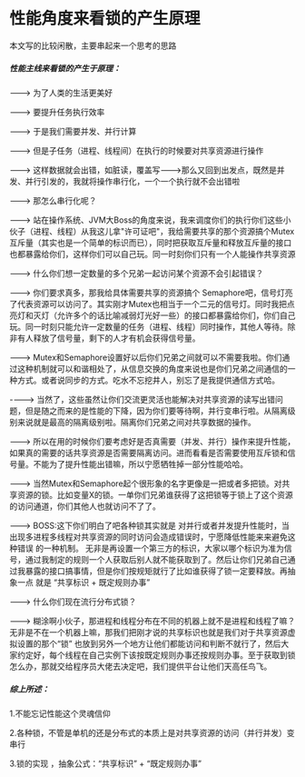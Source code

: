 # 性能角度来看锁的产生原理 

本文写的比较闲散，主要串起来一个思考的思路
##### 性能主线来看锁的产生于原理：

---> 为了人类的生活更美好

---> 要提升任务执行效率

---> 于是我们需要并发、并行计算

---> 但是子任务（进程、线程间）在执行的时候要对共享资源进行操作
 
---> 这样数据就会出错，如脏读，覆盖写--->那么又回到出发点，既然是并发、并行引发的，我就将操作串行化，一个一个执行就不会出错啦

---> 那怎么串行化呢？

---> 站在操作系统、JVM大Boss的角度来说，我来调度你们的执行你们这些小伙子（进程、线程）从我这儿拿"许可证吧"，我给需要共享的那个资源搞个Mutex互斥量（其实也是一个简单的标识而已），同时把获取互斥量和释放互斥量的接口也都暴露给你们，这样你们可以自己玩。同一时刻你们只有一个人能操作共享资源

---> 什么你们想一定数量的多个兄弟一起访问某个资源不会引起错误？

---> 你们要求真多，那我给具体需要共享的资源搞个 Semaphore吧，信号灯亮了代表资源可以访问了。其实刚才Mutex也相当于一个二元的信号灯。同时我把点亮灯和灭灯（允许多个的话比喻减弱灯光好一些）的接口都暴露给你们，你们自己玩。同一时刻只能允许一定数量的任务（进程、线程）同时操作，其他人等待。除非有人释放了信号量，剩下的人才有机会获得信号量。

---> Mutex和Semaphore设置好以后你们兄弟之间就可以不需要我啦。你们通过这种机制就可以和谐相处了，从信息交换的角度来说也是你们兄弟之间通信的一种方式。或者说同步的方式。吃水不忘挖井人，别忘了是我提供通信方式哈。

----> 当然了，这些虽然让你们交流更灵活也能解决对共享资源的读写出错问题，但是随之而来的是性能的下降，因为你们要等待啊，并行变串行啦。从隔离级别来说就是最高的隔离级别啦。隔离你们兄弟之间对共享数据的操作。

---> 所以在用的时候你们要考虑好是否真需要（并发、并行）操作来提升性能，如果真的需要的话共享资源是否需要隔离访问。进而看看是否需要使用互斥锁和信号量。不能为了提升性能出错嘛，所以宁愿牺牲掉一部分性能哈哈。

---> 当然Mutex和Semaphore起个很形象的名字更像是一把或者多把锁。对共享资源的锁。比如变量X的锁。一单你们兄弟谁获得了这把锁等于锁上了这个资源的访问通道，你们其他人也就访问不了了。

---> BOSS:这下你们明白了吧各种锁其实就是      对并行或者并发提升性能时，当出现多进程多线程对共享资源的同时访问会造成错误时，宁愿降低性能来来避免这种错误   的一种机制。 无非是再设置一个第三方的标识，大家以哪个标识为准为信号，通过我制定的规则一个人获取后别人就不能获取到了。然后让你们兄弟自己通过我暴露的接口搞事情，但是你们按规矩就行了比如谁获得了锁一定要释放。再抽象一点 就是 “共享标识 + 既定规则办事”

---> 什么你们现在流行分布式锁？

---> 糊涂啊小伙子，那进程和线程分布在不同的机器上就不是进程和线程了嘛？ 无非是不在一个机器上嘛，那我们把刚才说的共享标识也就是我们对于共享资源虚拟设置的那个“锁” 也放到另外一个地方让他们都能访问和判断不就行了，然后大家约定好，每个线程在自己实例下该按既定规则办事还按规则办事。至于获取到锁怎么办，那就交给程序员大佬去决定吧，我们提供平台让他们天高任鸟飞。

##### 综上所述：

1.不能忘记性能这个灵魂信仰

2.各种锁，不管是单机的还是分布式的本质上是对共享资源的访问（并行并发）变 串行

3.锁的实现 ，抽象公式：“共享标识” + “既定规则办事”